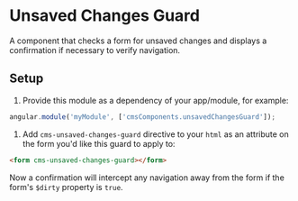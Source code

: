 # Unsaved Changes Guard
A component that checks a form for unsaved changes and displays a confirmation
if necessary to verify navigation.

## Setup
1. Provide this module as a dependency of your app/module, for example:
  ```js
  angular.module('myModule', ['cmsComponents.unsavedChangesGuard']);
  ```

1. Add `cms-unsaved-changes-guard` directive to your `html` as an attribute on
  the form you'd like this guard to apply to:
  ```html
  <form cms-unsaved-changes-guard></form>
  ```
  Now a confirmation will intercept any navigation away from the form if the
  form's `$dirty` property is `true`.
